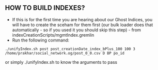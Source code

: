 ## HOW TO BUILD INDEXES?

* If this is for the first time you are hearing about our Ghost Indices, you will have to create the sceham for them first (our bulk loader does that automatically - so if you used it you should skip this step) - from indexCreationScripts/mgmtIndex.gremlin
* Run the following command:

`./unifyIndex.sh post post_creationDate_index_bPlus_100 100 3 /home/prakhar/social_network.og/post_0_0.csv D BP po_id`

or simply ./unifyIndex.sh to know the arguments to pass

